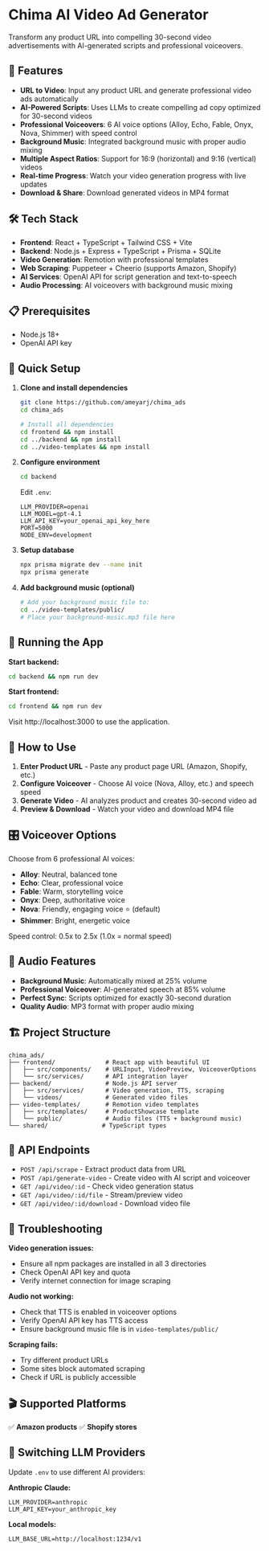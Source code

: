 # Chima AI Video Ad Generator

Transform any product URL into compelling 30-second video advertisements with AI-generated scripts and professional voiceovers.

## 🚀 Features

- **URL to Video**: Input any product URL and generate professional video ads automatically
- **AI-Powered Scripts**: Uses LLMs to create compelling ad copy optimized for 30-second videos  
- **Professional Voiceovers**: 6 AI voice options (Alloy, Echo, Fable, Onyx, Nova, Shimmer) with speed control
- **Background Music**: Integrated background music with proper audio mixing
- **Multiple Aspect Ratios**: Support for 16:9 (horizontal) and 9:16 (vertical) videos
- **Real-time Progress**: Watch your video generation progress with live updates
- **Download & Share**: Download generated videos in MP4 format

## 🛠 Tech Stack

- **Frontend**: React + TypeScript + Tailwind CSS + Vite
- **Backend**: Node.js + Express + TypeScript + Prisma + SQLite
- **Video Generation**: Remotion with professional templates
- **Web Scraping**: Puppeteer + Cheerio (supports Amazon, Shopify)
- **AI Services**: OpenAI API for script generation and text-to-speech
- **Audio Processing**: AI voiceovers with background music mixing

## 📋 Prerequisites

- Node.js 18+
- OpenAI API key

## 🔧 Quick Setup

1. **Clone and install dependencies**
   ```bash
   git clone https://github.com/ameyarj/chima_ads
   cd chima_ads
   
   # Install all dependencies
   cd frontend && npm install
   cd ../backend && npm install  
   cd ../video-templates && npm install
   ```

2. **Configure environment**
   ```bash
   cd backend
   ```
   
   Edit `.env`:
   ```env
   LLM_PROVIDER=openai
   LLM_MODEL=gpt-4.1
   LLM_API_KEY=your_openai_api_key_here
   PORT=5000
   NODE_ENV=development
   ```

3. **Setup database**
   ```bash
   npx prisma migrate dev --name init
   npx prisma generate
   ```

4. **Add background music (optional)**
   ```bash
   # Add your background music file to:
   cd ../video-templates/public/
   # Place your background-music.mp3 file here
   ```

## 🚀 Running the App

**Start backend:**
```bash
cd backend && npm run dev
```

**Start frontend:**
```bash
cd frontend && npm run dev
```

Visit http://localhost:3000 to use the application.

## 📖 How to Use

1. **Enter Product URL** - Paste any product page URL (Amazon, Shopify, etc.)
2. **Configure Voiceover** - Choose AI voice (Nova, Alloy, etc.) and speech speed
3. **Generate Video** - AI analyzes product and creates 30-second video ad
4. **Preview & Download** - Watch your video and download MP4 file

## 🎛 Voiceover Options

Choose from 6 professional AI voices:
- **Alloy**: Neutral, balanced tone
- **Echo**: Clear, professional voice  
- **Fable**: Warm, storytelling voice
- **Onyx**: Deep, authoritative voice
- **Nova**: Friendly, engaging voice ⭐ (default)
- **Shimmer**: Bright, energetic voice

Speed control: 0.5x to 2.5x (1.0x = normal speed)

## 🎵 Audio Features

- **Background Music**: Automatically mixed at 25% volume
- **Professional Voiceover**: AI-generated speech at 85% volume  
- **Perfect Sync**: Scripts optimized for exactly 30-second duration
- **Quality Audio**: MP3 format with proper audio mixing

## 🏗 Project Structure

```
chima_ads/
├── frontend/              # React app with beautiful UI
│   ├── src/components/    # URLInput, VideoPreview, VoiceoverOptions
│   └── src/services/      # API integration layer
├── backend/               # Node.js API server  
│   ├── src/services/      # Video generation, TTS, scraping
│   └── videos/            # Generated video files
├── video-templates/       # Remotion video templates
│   ├── src/templates/     # ProductShowcase template
│   └── public/            # Audio files (TTS + background music)
└── shared/               # TypeScript types
```

## 🔧 API Endpoints

- `POST /api/scrape` - Extract product data from URL
- `POST /api/generate-video` - Create video with AI script and voiceover
- `GET /api/video/:id` - Check video generation status
- `GET /api/video/:id/file` - Stream/preview video
- `GET /api/video/:id/download` - Download video file

## 🐛 Troubleshooting

**Video generation issues:**
- Ensure all npm packages are installed in all 3 directories
- Check OpenAI API key and quota
- Verify internet connection for image scraping

**Audio not working:**
- Check that TTS is enabled in voiceover options
- Verify OpenAI API key has TTS access
- Ensure background music file is in `video-templates/public/`

**Scraping fails:**
- Try different product URLs
- Some sites block automated scraping
- Check if URL is publicly accessible

## 🎬 Supported Platforms

✅ **Amazon products** 
✅ **Shopify stores**  
 

## 🔄 Switching LLM Providers

Update `.env` to use different AI providers:

**Anthropic Claude:**
```env
LLM_PROVIDER=anthropic
LLM_API_KEY=your_anthropic_key
```

**Local models:**
```env
LLM_BASE_URL=http://localhost:1234/v1
